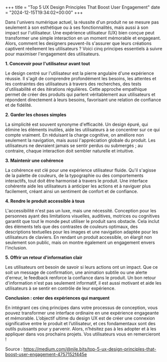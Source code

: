 +++
title = "Top 5 UX Design Principles That Boost User Engagement"
date = "2024-12-15T19:34:02+00:00"
+++

Dans l'univers numérique actuel, la réussite d'un produit ne se mesure pas seulement à son esthétique ou à ses fonctionnalités, mais aussi à son impact sur l'utilisateur. Une expérience utilisateur (UX) bien conçue peut transformer une simple interaction en un moment mémorable et engageant. Alors, comment les designers peuvent-ils s'assurer que leurs créations captivent réellement les utilisateurs ? Voici cinq principes essentiels à suivre pour maximiser l'engagement des utilisateurs.

**1. Concevoir pour l'utilisateur avant tout**

Le design centré sur l'utilisateur est la pierre angulaire d'une expérience réussie. Il s'agit de comprendre profondément les besoins, les attentes et les contraintes des utilisateurs à travers des recherches, des tests d'utilisabilité et des itérations régulières. Cette approche empathique permet de créer des produits qui parlent véritablement aux utilisateurs et répondent directement à leurs besoins, favorisant une relation de confiance et de fidélité.

**2. Garder les choses simples**

La simplicité est souvent synonyme d'efficacité. Un design épuré, qui élimine les éléments inutiles, aide les utilisateurs à se concentrer sur ce qui compte vraiment. En réduisant la charge cognitive, on améliore non seulement la navigation, mais aussi l'appréciation globale du produit. Les utilisateurs ne devraient jamais se sentir perdus ou submergés ; au contraire, chaque interaction doit sembler naturelle et intuitive.

**3. Maintenir une cohérence**

La cohérence est clé pour une expérience utilisateur fluide. Qu'il s'agisse de la palette de couleurs, de la typographie ou des comportements interactifs, tout doit être harmonisé à travers le produit. Une interface cohérente aide les utilisateurs à anticiper les actions et à naviguer plus facilement, créant ainsi un sentiment de confort et de confiance.

**4. Rendre le produit accessible à tous**

L'accessibilité n'est pas un luxe, mais une nécessité. Conception pour les personnes ayant des limitations visuelles, auditives, motrices ou cognitives garantit que tout le monde peut utiliser le produit sans obstacle. Cela inclut des éléments tels que des contrastes de couleurs optimaux, des descriptions textuelles pour les images et une navigation adaptée pour les utilisateurs de claviers. En rendant un produit accessible, on élargit non seulement son public, mais on montre également un engagement envers l'inclusion.

**5. Offrir un retour d'information clair**

Les utilisateurs ont besoin de savoir si leurs actions ont un impact. Que ce soit un message de confirmation, une animation subtile ou une alerte d'erreur, le feedback renforce la confiance dans le produit. Un bon retour d'information n'est pas seulement informatif, il est aussi motivant et aide les utilisateurs à se sentir en contrôle de leur expérience.

**Conclusion : créer des expériences qui marquent**

En intégrant ces cinq principes dans votre processus de conception, vous pouvez transformer une interface ordinaire en une expérience engageante et mémorable. L’objectif ultime du design UX est de créer une connexion significative entre le produit et l’utilisateur, et ces fondamentaux sont des outils puissants pour y parvenir. Alors, n’hésitez pas à les adopter et à les appliquer dans vos prochains projets. Vos utilisateurs vous en remercieront !

Source : https://medium.com/@nile.bits/top-5-ux-design-principles-that-boost-user-engagement-4757152f445e

